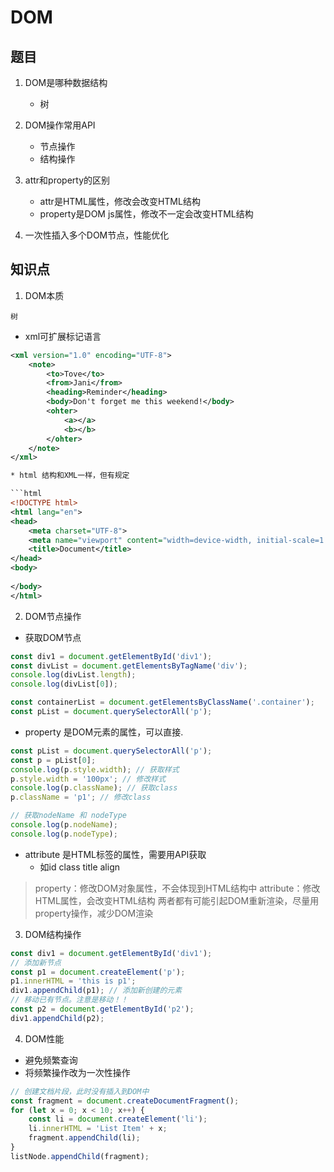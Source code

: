 # DOM

## 题目

1. DOM是哪种数据结构
    + 树

2. DOM操作常用API
    + 节点操作
    + 结构操作

3. attr和property的区别
    + attr是HTML属性，修改会改变HTML结构
    + property是DOM js属性，修改不一定会改变HTML结构

4. 一次性插入多个DOM节点，性能优化

## 知识点

1. DOM本质

`树` 

* xml可扩展标记语言

``` xml
<xml version="1.0" encoding="UTF-8">
    <note>
        <to>Tove</to>
        <from>Jani</from>
        <heading>Reminder</heading>
        <body>Don't forget me this weekend!</body>
        <ohter>
            <a></a>
            <b></b>
        </ohter>
    </note>
</xml>

* html 结构和XML一样，但有规定

```html
<!DOCTYPE html>
<html lang="en">
<head>
    <meta charset="UTF-8">
    <meta name="viewport" content="width=device-width, initial-scale=1.0">
    <title>Document</title>
</head>
<body>
    
</body>
</html>
```

2. DOM节点操作
* 获取DOM节点

``` js
const div1 = document.getElementById('div1');
const divList = document.getElementsByTagName('div');
console.log(divList.length);
console.log(divList[0]);

const containerList = document.getElementsByClassName('.container');
const pList = document.querySelectorAll('p');
```

* property 是DOM元素的属性，可以直接.

``` js
const pList = document.querySelectorAll('p');
const p = pList[0];
console.log(p.style.width); // 获取样式
p.style.width = '100px'; // 修改样式
console.log(p.className); // 获取class
p.className = 'p1'; // 修改class

// 获取nodeName 和 nodeType
console.log(p.nodeName);
console.log(p.nodeType);
```

* attribute 是HTML标签的属性，需要用API获取
    - 如id class title align

> property：修改DOM对象属性，不会体现到HTML结构中
> attribute：修改HTML属性，会改变HTML结构
> 两者都有可能引起DOM重新渲染，尽量用property操作，减少DOM渲染

3. DOM结构操作

``` js
const div1 = document.getElementById('div1');
// 添加新节点
const p1 = document.createElement('p');
p1.innerHTML = 'this is p1';
div1.appendChild(p1); // 添加新创建的元素
// 移动已有节点。注意是移动！！
const p2 = document.getElementById('p2');
div1.appendChild(p2);
```

4. DOM性能
* 避免频繁查询
* 将频繁操作改为一次性操作

``` js
// 创建文档片段，此时没有插入到DOM中
const fragment = document.createDocumentFragment();
for (let x = 0; x < 10; x++) {
    const li = document.createElement('li');
    li.innerHTML = 'List Item' + x;
    fragment.appendChild(li);
}
listNode.appendChild(fragment);
```
